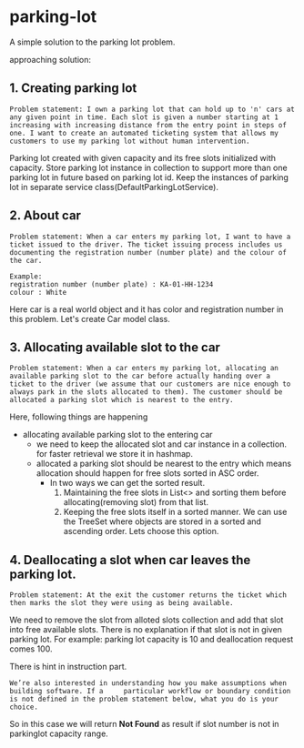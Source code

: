 # parking-lot
A simple solution to the parking lot problem.


approaching solution:

## 1. Creating parking lot

```
Problem statement: I own a parking lot that can hold up to 'n' cars at any given point in time. Each slot is given a number starting at 1 increasing with increasing distance from the entry point in steps of one. I want to create an automated ticketing system that allows my customers to use my parking lot without human intervention.
```
 
Parking lot created with given capacity and its free slots initialized with capacity. Store parking lot instance in collection to support more than one parking lot in future based on parking lot id. Keep the instances of parking lot in separate service class(DefaultParkingLotService). 

## 2.  About car
```
Problem statement: When a car enters my parking lot, I want to have a ticket issued to the driver. The ticket issuing process includes us documenting the registration number (number plate) and the colour of the car.

Example:
registration number (number plate) : KA-01-HH-1234 
colour : White
```

Here car is a real world object and it has color and registration number in this problem. Let's create Car model class.

## 3.  Allocating available slot to the car
```
Problem statement: When a car enters my parking lot, allocating an available parking slot to the car before actually handing over a ticket to the driver (we assume that our customers are nice enough to always park in the slots allocated to them). The customer should be allocated a parking slot which is nearest to the entry.
```
Here, following things are happening

* allocating available parking slot to the entering car
	* we need to keep the allocated slot and car instance in a collection. for faster retrieval we store it in hashmap.
	* allocated a parking slot should be nearest to the entry
		which means allocation should happen for free slots sorted in ASC order.
		* In two ways we can get the sorted result.
			1. Maintaining the free slots in List<> and sorting them before allocating(removing slot) from that list.
			2. Keeping the free slots itself in a sorted manner. We can use the TreeSet where objects are stored in a sorted and ascending order. Lets choose this option.

## 4. Deallocating a slot when car leaves the parking lot.
```
Problem statement: At the exit the customer returns the ticket which then marks the slot they were using as being available.
```

We need to remove the slot from alloted slots collection and add that slot into free available slots. There is no explanation if that slot is not in given parking lot. For example: parking lot capacity is 10 and deallocation request comes 100. 

There is hint in instruction part.
```
We’re also interested in understanding how you make assumptions when building software. If a	 particular workflow or boundary condition is not defined in the problem statement below, what you do is your choice.
```

So in this case we will return **Not Found** as result if slot number is not in parkinglot capacity range.
